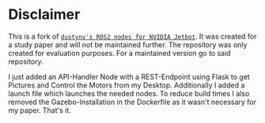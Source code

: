 # Disclaimer
This is a fork of [`dustynv's ROS2 nodes for NVIDIA Jetbot`](https://github.com/dusty-nv/jetbot_ros).
It was created for a study paper and will not be maintained further.
The repository was only created for evaluation purposes.
For a maintained version go to said repository.

I just added an API-Handler Node with a REST-Endpoint using Flask to get Pictures and Control the Motors from my Desktop.
Additionally I added a launch file which launches the needed nodes.
To reduce build times I also removed the Gazebo-Installation in the Dockerfile as it wasn't necessary for my paper.
That's it.
